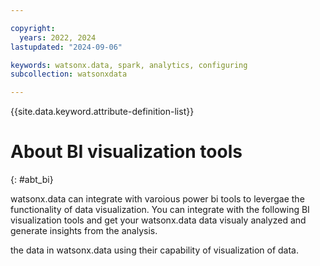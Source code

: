 ```yaml
---

copyright:
  years: 2022, 2024
lastupdated: "2024-09-06"

keywords: watsonx.data, spark, analytics, configuring
subcollection: watsonxdata

---
```


{{site.data.keyword.attribute-definition-list}}

# About BI visualization tools
{: #abt_bi}


watsonx.data can integrate with varoious power bi tools to levergae the functionality of data visualization. You can integrate with the following BI visualization tools and get your watsonx.data data visualy analyzed and generate insights from the analysis.




 the data in watsonx.data using their capability of visualization of data.
